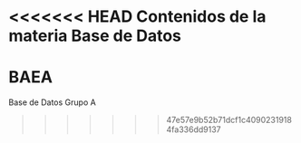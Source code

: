 <<<<<<< HEAD
Contenidos de la materia Base de Datos
=======
BAEA
====

Base de Datos Grupo A
>>>>>>> 47e57e9b52b71dcf1c40902319184fa336dd9137

